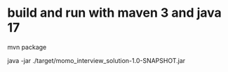 # build and run with maven 3 and java 17 
mvn package 

java -jar ./target/momo_interview_solution-1.0-SNAPSHOT.jar
